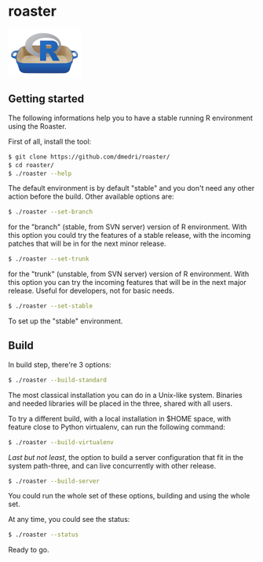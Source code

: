 # roaster

![](../images/roaster-logo.png)

## Getting started

The following informations help you to have a stable running
R environment using the Roaster.

First of all, install the tool:

```bash
$ git clone https://github.com/dmedri/roaster/
$ cd roaster/
$ ./roaster --help
```

The default environment is by default "stable" and you don't need any
other action before the build. Other available options are:

```bash
$ ./roaster --set-branch
```

for the "branch" (stable, from SVN server) version of R environment. With
this option you could try the features of a stable release, with the incoming
patches that will be in for the next minor release.

```bash
$ ./roaster --set-trunk
```
for the "trunk" (unstable, from SVN server) version of R environment.
With this option you can try the incoming features that will be in the next
major release. Useful for developers, not for basic needs.

```bash
$ ./roaster --set-stable
```
To set up the "stable" environment.

## Build

In build step, there're 3 options:

```bash
$ ./roaster --build-standard
```

The most classical installation you can do in a Unix-like system.
Binaries and needed libraries will be placed in the three, shared with all
users.

To try a different build, with a local installation in $HOME space, with
feature close to Python virtualenv, can run the following command:

```bash
$ ./roaster --build-virtualenv
```

_Last but not least_, the option to build a server configuration that
fit in the system path-three, and can live concurrently with other release.

```bash
$ ./roaster --build-server
```

You could run the whole set of these options, building and using the whole set.

At any time, you could see the status:

```bash
$ ./roaster --status
```

Ready to go.
